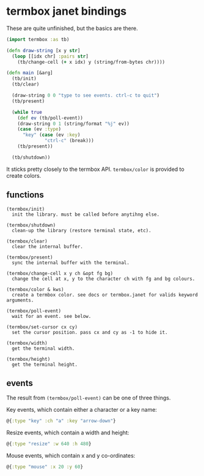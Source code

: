 # termbox janet bindings

These are quite unfinished, but the basics are there.

```clojure
(import termbox :as tb)

(defn draw-string [x y str]
  (loop [[idx chr] :pairs str]
    (tb/change-cell (+ x idx) y (string/from-bytes chr))))

(defn main [&arg]
  (tb/init)
  (tb/clear)

  (draw-string 0 0 "type to see events. ctrl-c to quit")
  (tb/present)

  (while true
    (def ev (tb/poll-event))
    (draw-string 0 1 (string/format "%j" ev))
    (case (ev :type)
      "key" (case (ev :key)
              "ctrl-c" (break)))
    (tb/present))

  (tb/shutdown))
```

It sticks pretty closely to the termbox API. `termbox/color` is provided to create colors.

## functions

```
(termbox/init)
  init the library. must be called before anytihng else.
  
(termbox/shutdown)
  clean-up the library (restore terminal state, etc).
  
(termbox/clear)
  clear the internal buffer.
  
(termbox/present)
  sync the internal buffer with the terminal.
  
(termbox/change-cell x y ch &opt fg bg)
  change the cell at x, y to the character ch with fg and bg colours.

(termbox/color & kws)
  create a termbox color. see docs or termbox.janet for valids keyword arguments.
  
(termbox/poll-event)
  wait for an event. see below.
  
(termbox/set-cursor cx cy)
  set the cursor position. pass cx and cy as -1 to hide it.
  
(termbox/width)
  get the terminal width.
  
(termbox/height)
  get the terminal height.
```

## events

The result from `(termbox/poll-event)` can be one of three things.

Key events, which contain either a character or a key name:
```clojure
@{:type "key" :ch "a" :key "arrow-down"}
```
Resize events, which contain a width and height:
```clojure
@{:type "resize" :w 640 :h 480}
```
Mouse events, which contain x and y co-ordinates:
```clojure
@{:type "mouse" :x 20 :y 60}
```
